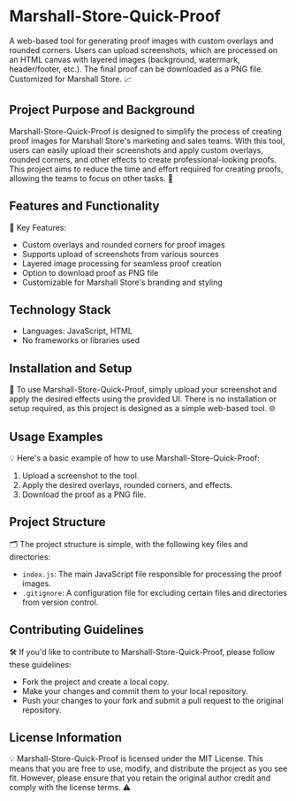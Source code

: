**Marshall-Store-Quick-Proof**
===========================

A web-based tool for generating proof images with custom overlays and rounded corners. Users can upload screenshots, which are processed on an HTML canvas with layered images (background, watermark, header/footer, etc.). The final proof can be downloaded as a PNG file. Customized for Marshall Store. 📈

**Project Purpose and Background**
-------------------------------

Marshall-Store-Quick-Proof is designed to simplify the process of creating proof images for Marshall Store's marketing and sales teams. With this tool, users can easily upload their screenshots and apply custom overlays, rounded corners, and other effects to create professional-looking proofs. This project aims to reduce the time and effort required for creating proofs, allowing the teams to focus on other tasks. 👥

**Features and Functionality**
---------------------------

🚀 Key Features:

* Custom overlays and rounded corners for proof images
* Supports upload of screenshots from various sources
* Layered image processing for seamless proof creation
* Option to download proof as PNG file
* Customizable for Marshall Store's branding and styling

**Technology Stack**
------------------

* Languages: JavaScript, HTML
* No frameworks or libraries used

**Installation and Setup**
-------------------------

🔧 To use Marshall-Store-Quick-Proof, simply upload your screenshot and apply the desired effects using the provided UI. There is no installation or setup required, as this project is designed as a simple web-based tool. 🌐

**Usage Examples**
-----------------

💡 Here's a basic example of how to use Marshall-Store-Quick-Proof:

1. Upload a screenshot to the tool.
2. Apply the desired overlays, rounded corners, and effects.
3. Download the proof as a PNG file.

**Project Structure**
------------------

🗂️ The project structure is simple, with the following key files and directories:

* `index.js`: The main JavaScript file responsible for processing the proof images.
* `.gitignore`: A configuration file for excluding certain files and directories from version control.

**Contributing Guidelines**
-------------------------

🛠️ If you'd like to contribute to Marshall-Store-Quick-Proof, please follow these guidelines:

* Fork the project and create a local copy.
* Make your changes and commit them to your local repository.
* Push your changes to your fork and submit a pull request to the original repository.

**License Information**
----------------------

💡 Marshall-Store-Quick-Proof is licensed under the MIT License. This means that you are free to use, modify, and distribute the project as you see fit. However, please ensure that you retain the original author credit and comply with the license terms. ⚠️
